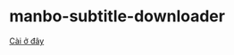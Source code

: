 # manbo-subtitle-downloader
[Cài ở đây](https://raw.githubusercontent.com/nengoz195/manbo-subtitle-downloader/main/manbo_subtitle_downloader_button.user.js)
